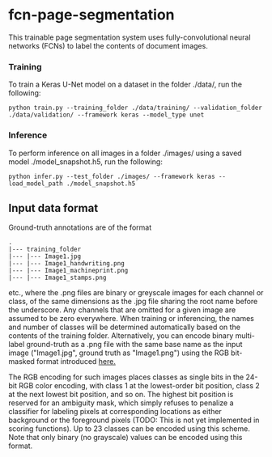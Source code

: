 # fcn-page-segmentation

This trainable page segmentation system uses fully-convolutional neural networks (FCNs) to label the contents of document images.

### Training
To train a Keras U-Net model on a dataset in the folder ./data/, run the following:
```
python train.py --training_folder ./data/training/ --validation_folder ./data/validation/ --framework keras --model_type unet
```

### Inference
To perform inference on all images in a folder ./images/ using a saved model ./model_snapshot.h5, run the following:
```
python infer.py --test_folder ./images/ --framework keras --load_model_path ./model_snapshot.h5
```

## Input data format
Ground-truth annotations are of the format 
```
.
|--- training_folder
|--- |--- Image1.jpg
|--- |--- Image1_handwriting.png
|--- |--- Image1_machineprint.png
|--- |--- Image1_stamps.png
```
etc., where the .png files are binary or greyscale images for each channel or class, of the same dimensions as the .jpg file sharing the root name before the underscore. Any channels that are omitted for a given image are assumed to be zero everywhere.
When training or inferencing, the names and number of classes will be determined automatically based on the contents of the training folder.
Alternatively, you can encode binary multi-label ground-truth as a .png file with the same base name as the input image ("Image1.jpg", ground truth as "Image1.png") using the RGB bit-masked format introduced 
[here.](https://diuf.unifr.ch/main/hisdoc/icdar2017-hisdoc-layout-comp)

The RGB encoding for such images places classes as single bits in the 24-bit RGB color encoding, with class 1 at the lowest-order bit position, class 2 at the next lowest bit position, and so on.
The highest bit position is reserved for an ambiguity mask, which simply refuses to penalize a classifier for labeling pixels at corresponding locations as either background or the foreground pixels (TODO: This is not yet implemented in scoring functions).
Up to 23 classes can be encoded using this scheme. Note that only binary (no grayscale) values can be encoded using this format.
